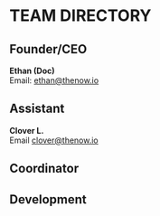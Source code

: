 # TEAM DIRECTORY
## Founder/CEO
<b>Ethan (Doc)</b>
<br>Email: ethan@thenow.io
## Assistant
<b>Clover L.</b>
<br>Email clover@thenow.io
## Coordinator

## Development

